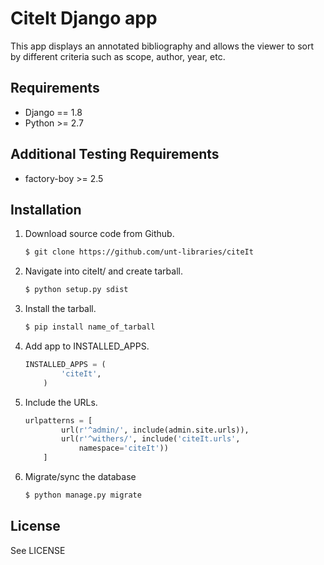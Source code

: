 CiteIt Django app
=================

This app displays an annotated bibliography and allows the viewer to sort by
different criteria such as scope, author, year, etc.


Requirements
------------

* Django == 1.8
* Python >= 2.7


Additional Testing Requirements
-------------------------------

* factory-boy >= 2.5


Installation
------------

1.  Download source code from Github.
    ```sh
	$ git clone https://github.com/unt-libraries/citeIt
    ```

2.  Navigate into citeIt/ and create tarball.
    ```sh
	$ python setup.py sdist
    ```	

3.  Install the tarball.
    ```sh
	$ pip install name_of_tarball
    ```

4.  Add app to INSTALLED_APPS.
    ```python
	INSTALLED_APPS = (
            'citeIt',
        )
    ```

5.  Include the URLs.
    ```python
	urlpatterns = [
            url(r'^admin/', include(admin.site.urls)),
            url(r'^withers/', include('citeIt.urls',
                namespace='citeIt'))
        ]
    ```

6.  Migrate/sync the database
    ```sh
	$ python manage.py migrate
    ```


License
-------

See LICENSE
